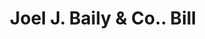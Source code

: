 ---
doi: 10.7916/D8MP6FDJ
date_other: '1869'
date_other_textual: '1869'
form: printed ephemera
genre:
- Invoices
name:
- Joel J. Baily & Co.
object_in_context_url: https://biggert.cul.columbia.edu/items/view/ave_biggert_01422
subject_hierarchical_geographic:
- Philadelphia, Pennsylvania, United States
subject_name:
- Joel J. Baily & Co.
title: Joel J. Baily & Co.. Bill
sort_title: Joel J. Baily & Co.. Bill
call_number: ave_biggert_01422
coordinates:
- 40.00944444444445,-75.13333333333334
pid: ave_biggert_01422
identifiers: ave_biggert_01422
thumbnail: https://derivativo-3.library.columbia.edu/iiif/2/ldpd:344592/full/!256,256/0/native.jpg
permalink: /biggert/ave_biggert_01422/
layout: iiif-image-page
---